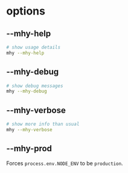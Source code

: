# options

## --mhy-help

```bash
# show usage details
mhy --mhy-help
```

## --mhy-debug

```bash
# show debug messages
mhy --mhy-debug
```

## --mhy-verbose

```bash
# show more info than usual
mhy --mhy-verbose
```

## --mhy-prod

Forces `process.env.NODE_ENV` to be `production`.

